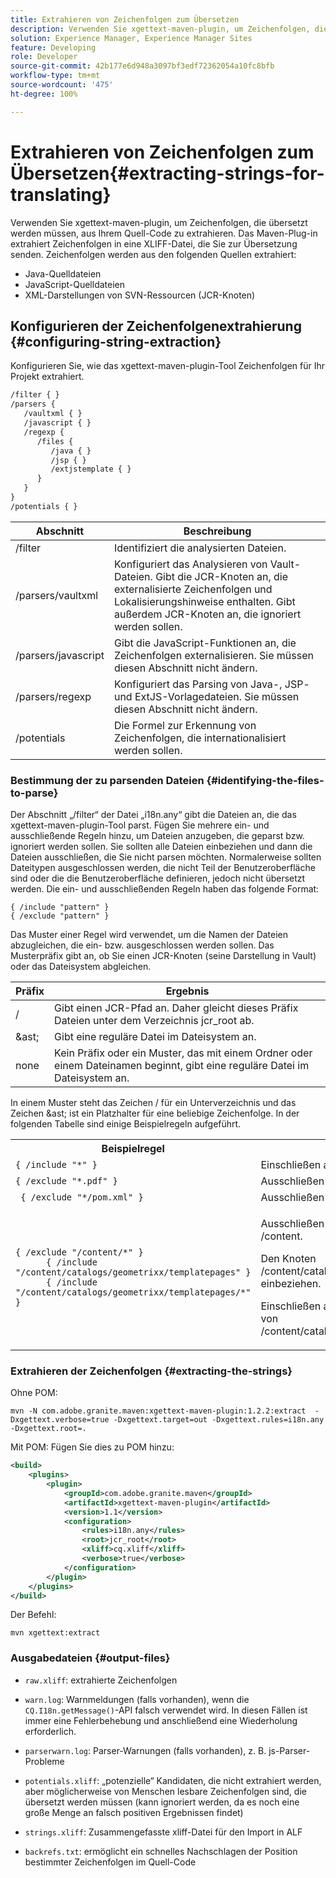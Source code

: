 ```yaml
---
title: Extrahieren von Zeichenfolgen zum Übersetzen
description: Verwenden Sie xgettext-maven-plugin, um Zeichenfolgen, die übersetzt werden müssen, aus Ihrem Quell-Code zu extrahieren.
solution: Experience Manager, Experience Manager Sites
feature: Developing
role: Developer
source-git-commit: 42b177e6d948a3097bf3edf72362054a10fc8bfb
workflow-type: tm+mt
source-wordcount: '475'
ht-degree: 100%

---
```


# Extrahieren von Zeichenfolgen zum Übersetzen{#extracting-strings-for-translating}

Verwenden Sie xgettext-maven-plugin, um Zeichenfolgen, die übersetzt werden müssen, aus Ihrem Quell-Code zu extrahieren. Das Maven-Plug-in extrahiert Zeichenfolgen in eine XLIFF-Datei, die Sie zur Übersetzung senden. Zeichenfolgen werden aus den folgenden Quellen extrahiert:

* Java-Quelldateien
* JavaScript-Quelldateien
* XML-Darstellungen von SVN-Ressourcen (JCR-Knoten)

## Konfigurieren der Zeichenfolgenextrahierung {#configuring-string-extraction}

Konfigurieren Sie, wie das xgettext-maven-plugin-Tool Zeichenfolgen für Ihr Projekt extrahiert.

```xml
/filter { }
/parsers {
   /vaultxml { }
   /javascript { }
   /regexp {
      /files {
         /java { }
         /jsp { }
         /extjstemplate { }
      }
   }
}
/potentials { }
```

| Abschnitt | Beschreibung |
|---|---|
| /filter | Identifiziert die analysierten Dateien. |
| /parsers/vaultxml | Konfiguriert das Analysieren von Vault-Dateien. Gibt die JCR-Knoten an, die externalisierte Zeichenfolgen und Lokalisierungshinweise enthalten. Gibt außerdem JCR-Knoten an, die ignoriert werden sollen. |
| /parsers/javascript | Gibt die JavaScript-Funktionen an, die Zeichenfolgen externalisieren. Sie müssen diesen Abschnitt nicht ändern. |
| /parsers/regexp | Konfiguriert das Parsing von Java-, JSP- und ExtJS-Vorlagedateien. Sie müssen diesen Abschnitt nicht ändern. |
| /potentials | Die Formel zur Erkennung von Zeichenfolgen, die internationalisiert werden sollen. |

### Bestimmung der zu parsenden Dateien {#identifying-the-files-to-parse}

Der Abschnitt „/filter“ der Datei „i18n.any“ gibt die Dateien an, die das xgettext-maven-plugin-Tool parst. Fügen Sie mehrere ein- und ausschließende Regeln hinzu, um Dateien anzugeben, die geparst bzw. ignoriert werden sollen. Sie sollten alle Dateien einbeziehen und dann die Dateien ausschließen, die Sie nicht parsen möchten. Normalerweise sollten Dateitypen ausgeschlossen werden, die nicht Teil der Benutzeroberfläche sind oder die die Benutzeroberfläche definieren, jedoch nicht übersetzt werden. Die ein- und ausschließenden Regeln haben das folgende Format:

```
{ /include "pattern" }
{ /exclude "pattern" }
```

Das Muster einer Regel wird verwendet, um die Namen der Dateien abzugleichen, die ein- bzw. ausgeschlossen werden sollen. Das Musterpräfix gibt an, ob Sie einen JCR-Knoten (seine Darstellung in Vault) oder das Dateisystem abgleichen.

| Präfix | Ergebnis |
|---|---|
| / | Gibt einen JCR-Pfad an. Daher gleicht dieses Präfix Dateien unter dem Verzeichnis jcr_root ab. |
| &amp;ast; | Gibt eine reguläre Datei im Dateisystem an. |
| none | Kein Präfix oder ein Muster, das mit einem Ordner oder einem Dateinamen beginnt, gibt eine reguläre Datei im Dateisystem an. |

In einem Muster steht das Zeichen / für ein Unterverzeichnis und das Zeichen &amp;ast; ist ein Platzhalter für eine beliebige Zeichenfolge. In der folgenden Tabelle sind einige Beispielregeln aufgeführt.

<table>
 <tbody>
  <tr>
   <th>Beispielregel</th>
   <th>Ergebnis</th>
  </tr>
  <tr>
   <td><code>{ /include "*" }</code></td>
   <td>Einschließen aller Dateien.</td>
  </tr>
  <tr>
   <td><code>{ /exclude "*.pdf" }</code></td>
   <td>Ausschließen aller PDF-Dateien.</td>
  </tr>
  <tr>
   <td><code> { /exclude "*/pom.xml" }</code></td>
   <td>Ausschließen von POM-Dateien.</td>
  </tr>
  <tr>
   <td><code class="code">{ /exclude "/content/*" }
      { /include "/content/catalogs/geometrixx/templatepages" }
      { /include "/content/catalogs/geometrixx/templatepages/*" }</code></td>
   <td><p>Ausschließen aller Dateien unter dem Knoten /content.</p> <p>Den Knoten /content/catalogs/geometrixx/templatepages einbeziehen.</p> <p>Einschließen aller untergeordneten Knoten von /content/catalogs/geometrixx/templatepages.</p> </td>
  </tr>
 </tbody>
</table>

### Extrahieren der Zeichenfolgen  {#extracting-the-strings}

Ohne POM:

```shell
mvn -N com.adobe.granite.maven:xgettext-maven-plugin:1.2.2:extract  -Dxgettext.verbose=true -Dxgettext.target=out -Dxgettext.rules=i18n.any -Dxgettext.root=.
```

Mit POM: Fügen Sie dies zu POM hinzu:

```xml
<build>
    <plugins>
        <plugin>
            <groupId>com.adobe.granite.maven</groupId>
            <artifactId>xgettext-maven-plugin</artifactId>
            <version>1.1</version>
            <configuration>
                <rules>i18n.any</rules>
                <root>jcr_root</root>
                <xliff>cq.xliff</xliff>
                <verbose>true</verbose>
            </configuration>
        </plugin>
    </plugins>
</build>
```

Der Befehl:

```shell
mvn xgettext:extract
```

### Ausgabedateien {#output-files}

* `raw.xliff`: extrahierte Zeichenfolgen
* `warn.log`: Warnmeldungen (falls vorhanden), wenn die `CQ.I18n.getMessage()`-API falsch verwendet wird. In diesen Fällen ist immer eine Fehlerbehebung und anschließend eine Wiederholung erforderlich.

* `parserwarn.log`: Parser-Warnungen (falls vorhanden), z. B. js-Parser-Probleme
* `potentials.xliff`: „potenzielle“ Kandidaten, die nicht extrahiert werden, aber möglicherweise von Menschen lesbare Zeichenfolgen sind, die übersetzt werden müssen (kann ignoriert werden, da es noch eine große Menge an falsch positiven Ergebnissen findet)
* `strings.xliff`: Zusammengefasste xliff-Datei für den Import in ALF
* `backrefs.txt`: ermöglicht ein schnelles Nachschlagen der Position bestimmter Zeichenfolgen im Quell-Code
